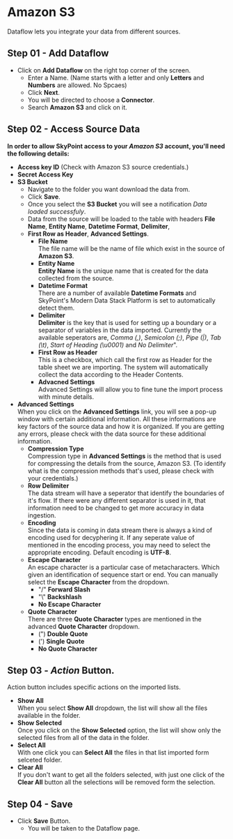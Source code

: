 # Amazon S3

Dataflow lets you integrate your data from different sources.

## Step 01 - Add Dataflow

- Click on **Add Dataflow** on the right top corner of the screen.
    - Enter a Name. (Name starts with a letter and only **Letters** and **Numbers** are allowed. No Spcaes)
    - Click **Next**.
    - You will be directed to choose a **Connector**.
    - Search **Amazon S3** and click on it.

## Step 02 - Access Source Data
**In order to allow SkyPoint access to your _Amazon S3_ account, you'll need the following details:**
- **Access key ID** (Check with Amazon S3 source credentials.)
- **Secret Access Key**
- **S3 Bucket**
    - Navigate to the folder you want download the data from.
    - Click **Save**.
    - Once you select the **S3 Bucket** you will see a notification *Data loaded successfuly*.
    - Data from the source will be loaded to the table with headers **File Name**, **Entity Name**, **Datetime Format**, **Delimiter**, 
    - **First Row as Header**, **Advanced Settings**.
        - **File Name**<br/>
        The file name will be the name of file which exist in the source of **Amazon S3**.
        - **Entity Name**<br/>
        **Entity Name** is the unique name that is created for the data collected from the source.
        - **Datetime Format**<br/>
        There are a number of available **Datetime Formats** and SkyPoint's Modern Data Stack Platform is set to automatically detect them.
        - **Delimiter**<br/>
        **Delimiter** is the key that is used for setting up a boundary or a separator of variables in the data imported. Currently the available seperators are, *Comma (,)*, *Semicolon (;)*, *Pipe (|)*, *Tab (\t)*, *Start of Heading (\u0001)* and *No Delimiter*".
        - **First Row as Header**<br/>
        This is a checkbox, which call the first row as Header for the table sheet we are importing. The system will automatically collect the data according to the Header Contents.
        - **Advacned Settings**<br/>
        Advanced Settings will allow you to fine tune the import process with minute details.
- **Advanced Settings**
    <br/>When you click on the **Advanced Settings** link, you will see a pop-up window with certain additional information. All these informations are key factors of the source data and how it is organized. If you are getting any errors, please check with the data source for these additional information.
    - **Compression Type**<br/>
    Compression type in **Advanced Settings** is the method that is used for compressing the details from the source, Amazon S3. (To identify what is the compression methods that's used, please check with your credentials.)
    - **Row Delimiter**<br/>
    The data stream will have a seperator that identify the boundaries of it's flow. If there were any different separator is used in it, that information need to be changed to get more accuracy in data ingestion.
    - **Encoding**<br/>
    Since the data is coming in data stream there is always a kind of encoding used for decyphering it. If any seperate value of mentioned in the encoding process, you may need to select the appropriate encoding. Default encoding is **UTF-8**.
    - **Escape Character**<br/>
    An escape character is a particular case of metacharacters. Which given an identification of sequence start or end. You can manually select the **Escape Character** from the dropdown.
        - \"/" **Forward Slash**
        - "\\" **Backshlash**
        - **No Escape Character**
    - **Quote Character**<br/>
    There are three **Quote Character** types are mentioned in the advanced **Quote Character** dropdown.
        - (") **Double Quote**
        - (') **Single Quote**
        - **No Quote Character**
## Step 03 - *Action* Button.
Action button includes specific actions on the imported lists.
- **Show All**<br/>
When you select **Show All** dropdown, the list will show all the files available in the folder.
- **Show Selected**<br/>
Once you click on the **Show Selected** option, the list will show only the selected files from all of the data in the folder.
- **Select All**<br/>
With one click you can **Select All** the files in that list imported form selceted folder.
- **Clear All**<br/>
If you don't want to get all the folders selected, with just one click of the **Clear All** button all the selections will be removed form the selection.
## Step 04 - Save
- Click **Save** Button.
    - You will be taken to the Dataflow page.
